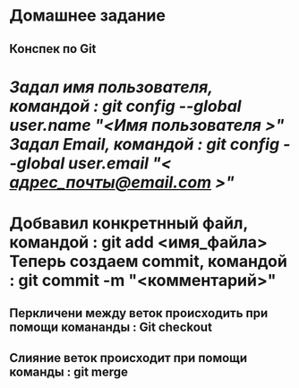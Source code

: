 # Домашнее задание

## Конспек по Git

*Задал имя пользователя, командой : git config --global user.name "<Имя пользователя >"*
*Задал Email, командой : git config --global user.email "< адрес_почты@email.com >"*
====================================================================================
**Добвавил конкретнный файл, командой : git add <имя_файла>** 
**Теперь создаем commit, командой : git commit -m "<комментарий>"**
====================================================================================



## Перкличени между веток происходить при помощи комананды : Git checkout <name branch>
## Слияние веток происходит при помощи команды : git merge <name brach >
